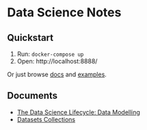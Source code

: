 # Data Science Notes

Quickstart
--------------------------------------------------------------------------------

1. Run: `docker-compose up`
2. Open: http://localhost:8888/

Or just browse [docs](./docs) and [examples](./examples).

Documents
--------------------------------------------------------------------------------

+ [The Data Science Lifecycle: Data Modelling](./docs/data-modelling.md)
+ [Datasets Collections](./docs/datasets.md)